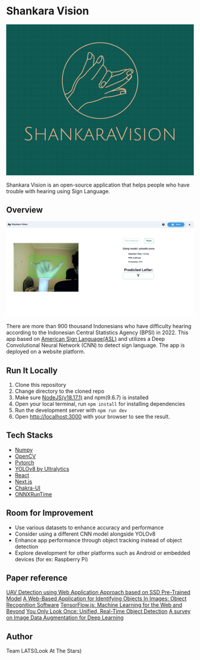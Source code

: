 # Shankara Vision
<p align="center">
  <img src="public/shankaralogo.png" title="shankara">
</p>

Shankara Vision is an open-source application that helps people who have trouble with hearing using Sign Language.

## Overview
<p align="center">
  <img src="public/detection.png">
</p>

There are more than 900 thousand Indonesians who have difficulty hearing according to the Indonesian Central Statistics Agency (BPSI) in 2022. This app based on [American Sign Language(ASL)](https://www.nidcd.nih.gov/health/american-sign-language) and utilizes a Deep Convolutional Neural Network (CNN) to detect sign language. The app is deployed on a website platform. 

## Run It Locally
1. Clone this repository
2. Change directory to the cloned repo
3. Make sure [NodeJS(v18.17.1)](https://nodejs.org/en) and npm(9.6.7) is installed
4. Open your local terminal, run `npm install` for installing dependencies
5. Run the development server with `npm run dev`
6. Open [http://localhost:3000](http://localhost:3000) with your browser to see the result.

## Tech Stacks
- [Numpy](https://numpy.org/)
- [OpenCV](https://opencv.org/)
- [Pytorch](https://pytorch.org/)
- [YOLOv8 by Ultralytics](https://github.com/ultralytics/ultralytics)
- [React](https://react.dev/)
- [Next.js](https://nextjs.org/)
- [Chakra-UI](https://chakra-ui.com/)
- [ONNXRunTime](https://onnxruntime.ai/)

## Room for Improvement
- Use various datasets to enhance accuracy and performance
- Consider using a different CNN model alongside YOLOv8
- Enhance app performance through object tracking instead of object detection
- Explore development for other platforms such as Android or embedded devices (for ex: Raspberry Pi)

## Paper reference

[UAV Detection using Web Application Approach based on SSD Pre-Trained Model](https://ieeexplore.ieee.org/document/9665191)
[A Web-Based Application for Identifying Objects In Images: Object Recognition Software](https://ieeexplore.ieee.org/document/8932735)
[TensorFlow.js: Machine Learning for the Web and Beyond](https://arxiv.org/abs/1901.05350)
[You Only Look Once: Unified, Real-Time Object Detection](https://pjreddie.com/media/files/papers/yolo_1.pdf)
[A survey on Image Data Augmentation for Deep Learning](https://journalofbigdata.springeropen.com/articles/10.1186/s40537-019-0197-0?ref=blog.roboflow.com)


## Author
Team LATS(Look At The Stars)

